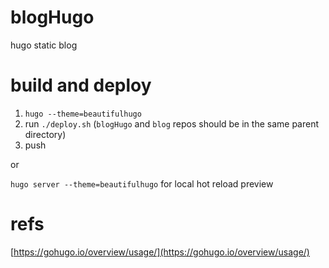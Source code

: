 # blogHugo
hugo static blog

# build and deploy
1. `hugo --theme=beautifulhugo`
2. run `./deploy.sh` (`blogHugo` and `blog` repos should be in the same parent directory)
3. push

or

`hugo server --theme=beautifulhugo` for local hot reload preview

# refs
[https://gohugo.io/overview/usage/](https://gohugo.io/overview/usage/)
